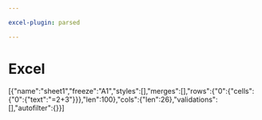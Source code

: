 ```yaml
---

excel-plugin: parsed

---
```



# Excel
[{"name":"sheet1","freeze":"A1","styles":[],"merges":[],"rows":{"0":{"cells":{"0":{"text":"=2+3"}}},"len":100},"cols":{"len":26},"validations":[],"autofilter":{}}]